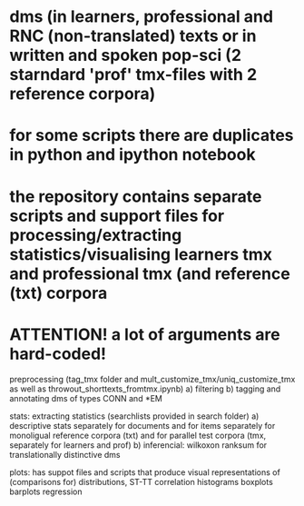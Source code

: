 # dms (in learners, professional and RNC (non-translated) texts or in written and spoken pop-sci (2 starndard 'prof' tmx-files with 2 reference corpora)
# for some scripts there are duplicates in python and ipython notebook
# the repository contains separate scripts and support files for processing/extracting statistics/visualising learners tmx and professional tmx (and reference (txt) corpora
# ATTENTION! a lot of arguments are hard-coded!
preprocessing (tag_tmx folder and mult_customize_tmx/uniq_customize_tmx as well as throwout_shorttexts_fromtmx.ipynb)
	a) filtering
	b) tagging and annotating dms of types CONN and *EM
	
stats: extracting statistics (searchlists provided in search folder) 
	a) descriptive stats 
		separately for documents and for items
		separately for monoligual reference corpora (txt) and for parallel test corpora (tmx, separately for learners and prof)
	b) inferencial: wilkoxon ranksum for translationally distinctive dms

plots: has suppot files and scripts that produce visual representations of (comparisons for) distributions, ST-TT correlation
	histograms
	boxplots
	barplots
	regression
	

